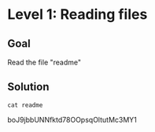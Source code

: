 # Level 1: Reading files
## Goal
Read the file "readme"
## Solution
`cat readme`

boJ9jbbUNNfktd78OOpsqOltutMc3MY1
